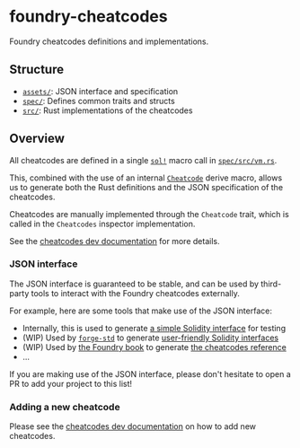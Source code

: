 # foundry-cheatcodes

Foundry cheatcodes definitions and implementations.

## Structure

- [`assets/`](./assets/): JSON interface and specification
- [`spec/`](./spec/src/lib.rs): Defines common traits and structs
- [`src/`](./src/lib.rs): Rust implementations of the cheatcodes

## Overview

All cheatcodes are defined in a single [`sol!`] macro call in [`spec/src/vm.rs`].

This, combined with the use of an internal [`Cheatcode`](../macros/impl/src/cheatcodes.rs) derive macro, allows us to generate both the Rust definitions and the JSON specification of the cheatcodes.

Cheatcodes are manually implemented through the `Cheatcode` trait, which is called in the `Cheatcodes` inspector implementation.

See the [cheatcodes dev documentation](../../../book/src/02_development/06_cheatcodes#adding-a-new-cheatcode) for more details.

### JSON interface

The JSON interface is guaranteed to be stable, and can be used by third-party tools to interact with the Foundry cheatcodes externally.

For example, here are some tools that make use of the JSON interface:

- Internally, this is used to generate [a simple Solidity interface](../testdata/cheats/Vm.sol) for testing
- (WIP) Used by [`forge-std`](https://github.com/foundry-rs/forge-std) to generate [user-friendly Solidity interfaces](https://github.com/foundry-rs/forge-std/blob/master/src/Vm.sol)
- (WIP) Used by [the Foundry book](https://github.com/foundry-rs/book) to generate [the cheatcodes reference](https://book.getfoundry.sh/cheatcodes)
- ...

If you are making use of the JSON interface, please don't hesitate to open a PR to add your project to this list!

### Adding a new cheatcode

Please see the [cheatcodes dev documentation](../../../book/src/02_development/06_cheatcodes#adding-a-new-cheatcode) on how to add new cheatcodes.

[`sol!`]: https://docs.rs/alloy-sol-macro/latest/alloy_sol_macro/macro.sol.html
[`spec/src/vm.rs`]: ./spec/src/vm.rs

